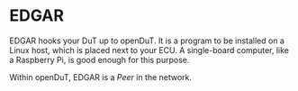 # EDGAR

EDGAR hooks your DuT up to openDuT. It is a program to be installed on a Linux host, which is placed next to your ECU. A single-board computer, like a Raspberry Pi, is good enough for this purpose.

Within openDuT, EDGAR is a *Peer* in the network.
